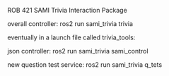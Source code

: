 ROB 421 SAMI Trivia Interaction Package

overall controller:
ros2 run sami_trivia trivia

eventually in a launch file called trivia_tools:

json controller:
ros2 run sami_trivia sami_control

new question test service:
ros2 run sami_trivia q_tets
